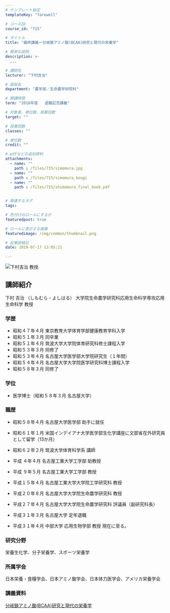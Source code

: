 ```yaml
---
# テンプレート指定
templateKey: "farewell"

# コースID
course_id: "715"

# タイトル
title: "最終講義ー分岐鎖アミノ酸(BCAA)研究と現代の栄養学"

# 簡単な説明
description: >-
  ...

# 講師名
lecturer: "下村吉治"

# 部局名
department: "農学部／生命農学研究科"

# 開講時限
term: "2018年度	退職記念講義"

# 対象者、単位数、授業回数
target: ""

# 授業回数
classes: ""

# 単位数
credit: ""

# pdfなどの追加資料
attachments: 
  - name: "" 
    path : /files/715/simomura.jpg
  - name: "" 
    path : /files/715/simomura_kougi
  - name: "" 
    path : /files/715/shimomura_final_book.pdf


# 関連するタグ
tags:

# 色付けのロールにするか
featuredpost: true

# ロールに表示する画像
featuredimage: /img/common/thumbnail.png

# 記事投稿日
date: 2019-07-17 13:05:21

---
```



![下村吉治 教授](/files/715/simomura.jpg) 
  
## 講師紹介  
下村 吉治 （しもむら・よしはる） 大学院生命農学研究科応用生命科学専攻応用生命科学 教授  
### 学歴  
  
* 昭和４７年４月 東京教育大学体育学部健康教育学科入学  
* 昭和５１年３月 同卒業  
* 昭和５１年４月 筑波大学大学院体育研究科修士課程入学  
* 昭和５３年３月 同修了  
* 昭和５３年４月 名古屋大学医学部大学院研究生（１年間）  
* 昭和５４年４月 名古屋大学大学院医学研究科博士課程入学  
* 昭和５８年３月 同修了  
### 学位  
  
* 医学博士（昭和５８年３月 名古屋大学）  
### 職歴  
  
* 昭和５８年４月 名古屋大学医学部 助手に就任  
* 昭和６１年１月 米国インデイアナ大学医学部生化学講座に文部省在外研究員として留学（13か月）  
* 昭和６２年２月 筑波大学体育科学系 講師  
  
* 平成 ４年４月 名古屋工業大学工学部 助教授  
  
* 平成 ９年５月 名古屋工業大学工学部 教授  
* 平成１５年４月 名古屋工業大学大学院工学研究科 教授  
* 平成２０年８月 名古屋大学大学院生命農学研究科 教授  
* 平成２７年４月 名古屋大学大学院生命農学研究科 評議員（副研究科長）  
* 平成３１年３月 名古屋大学 定年退職  
* 平成３１年４月 中部大学 応用生物学部 教授 現在に至る。  
### 研究分野  
栄養生化学、分子栄養学、スポーツ栄養学  
### 所属学会  
日本栄養・食糧学会、日本アミノ酸学会、日本体力医学会、アメリカ栄養学会
  
### 講義資料  

[分岐鎖アミノ酸(BCAA)研究と現代の栄養学](/files/715/shimomura_final_book.pdf) 

